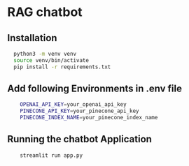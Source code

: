 # RAG chatbot 

## Installation

 ```bash
   python3 -m venv venv
   source venv/bin/activate
   pip install -r requirements.txt
```

## Add following Environments in .env file

```bash
    OPENAI_API_KEY=your_openai_api_key
    PINECONE_API_KEY=your_pinecone_api_key
    PINECONE_INDEX_NAME=your_pinecone_index_name
```

## Running the chatbot Application

```bash
    streamlit run app.py
```


